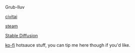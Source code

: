 Grub-lluv

[civitai](https://civitai.com/user/NTHOMPSON/models)

[steam](https://steamcommunity.com/id/RangerRules/)

[Stable Diffusion](https://en.wikipedia.org/wiki/Stable_Diffusion)

[ko-fi](https://ko-fi.com/spiceboy96) hotsauce stuff, you can tip me here though if you'd like. 
